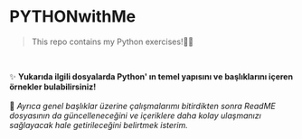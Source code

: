 # PYTHONwithMe
> This repo contains my Python exercises!👩‍💻
 <br>

✨ **Yukarıda ilgili dosyalarda Python' ın temel yapısını ve başlıklarını içeren örnekler bulabilirsiniz!**
<br> <br>
📢 *Ayrıca genel başlıklar üzerine çalışmalarımı bitirdikten sonra ReadME dosyasının da güncelleneceğini ve içeriklere daha kolay ulaşmanızı sağlayacak hale getirileceğini belirtmek isterim.*
